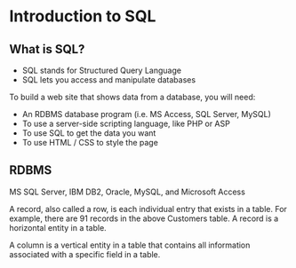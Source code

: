 # Introduction to SQL
## What is SQL?

-   SQL stands for Structured Query Language
-   SQL lets you access and manipulate databases


To build a web site that shows data from a database, you will need:

-   An RDBMS database program (i.e. MS Access, SQL Server, MySQL)
-   To use a server-side scripting language, like PHP or ASP
-   To use SQL to get the data you want
-   To use HTML / CSS to style the page

## RDBMS
MS SQL Server, IBM DB2, Oracle, MySQL, and Microsoft Access

A record, also called a row, is each individual entry that exists in a table. For example, there are 91 records in the above Customers table. A record is a horizontal entity in a table.

A column is a vertical entity in a table that contains all information associated with a specific field in a table.